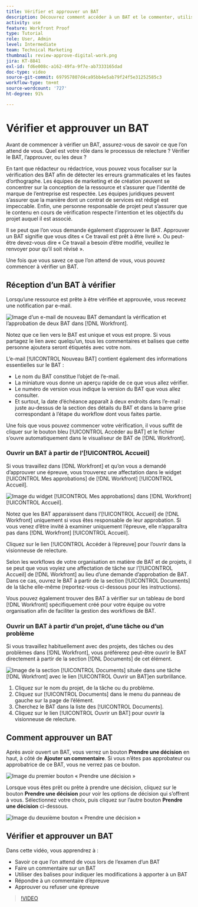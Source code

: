 ```yaml
---
title: Vérifier et approuver un BAT
description: Découvrez comment accéder à un BAT et le commenter, utiliser des balises pour indiquer les modifications nécessaires, répondre aux commentaires d’un BAT et prendre une décision sur un BAT dans  [!DNL Workfront].
activity: use
feature: Workfront Proof
type: Tutorial
role: User, Admin
level: Intermediate
team: Technical Marketing
thumbnail: review-approve-digital-work.png
jira: KT-8841
exl-id: fd6e008c-a162-49fa-9f7e-ab7333165dad
doc-type: video
source-git-commit: 697957807d4ca95bb4e5ab79f24f5e31252585c3
workflow-type: tm+mt
source-wordcount: '727'
ht-degree: 91%

---
```


# Vérifier et approuver un BAT

Avant de commencer à vérifier un BAT, assurez-vous de savoir ce que l’on attend de vous. Quel est votre rôle dans le processus de relecture ? Vérifier le BAT, l’approuver, ou les deux ?

En tant que rédacteur ou rédactrice, vous pouvez vous focaliser sur la vérification des BAT afin de détecter les erreurs grammaticales et les fautes d’orthographe. Les équipes de marketing et de création peuvent se concentrer sur la conception de la ressource et s’assurer que l’identité de marque de l’entreprise est respectée. Les équipes juridiques peuvent s’assurer que la manière dont un contrat de services est rédigé est impeccable. Enfin, une personne responsable de projet peut s’assurer que le contenu en cours de vérification respecte l’intention et les objectifs du projet auquel il est associé.

Il se peut que l’on vous demande également d’approuver le BAT. Approuver un BAT signifie que vous dites « Ce travail est prêt à être livré ». Ou peut-être devez-vous dire « Ce travail a besoin d’être modifié, veuillez le renvoyer pour qu’il soit révisé ».

Une fois que vous savez ce que l’on attend de vous, vous pouvez commencer à vérifier un BAT.

## Réception d’un BAT à vérifier

Lorsqu’une ressource est prête à être vérifiée et approuvée, vous recevez une notification par e-mail.

![Image d’un e-mail de nouveau BAT demandant la vérification et l’approbation de deux BAT dans [!DNL  Workfront].](assets/new-proof-emails.png)

Notez que ce lien vers le BAT est unique et vous est propre. Si vous partagez le lien avec quelqu’un, tous les commentaires et balises que cette personne ajoutera seront étiquetés avec votre nom.

L’e-mail [!UICONTROL Nouveau BAT] contient également des informations essentielles sur le BAT :

* Le nom du BAT constitue l’objet de l’e-mail.
* La miniature vous donne un aperçu rapide de ce que vous allez vérifier.
* Le numéro de version vous indique la version du BAT que vous allez consulter.
* Et surtout, la date d’échéance apparaît à deux endroits dans l’e-mail : juste au-dessus de la section des détails du BAT et dans la barre grise correspondant à l’étape du workflow dont vous faites partie.

Une fois que vous pouvez commencer votre vérification, il vous suffit de cliquer sur le bouton bleu [!UICONTROL Accéder au BAT] et le fichier s’ouvre automatiquement dans le visualiseur de BAT de [!DNL Workfront].

### Ouvrir un BAT à partir de l’[!UICONTROL Accueil]

Si vous travaillez dans [!DNL Workfront] et qu’on vous a demandé d’approuver une épreuve, vous trouverez une affectation dans le widget [!UICONTROL Mes approbations] de [!DNL Workfront] [!UICONTROL Accueil].

![Image du widget [!UICONTROL Mes approbations] dans [!DNL Workfront] [!UICONTROL Accueil].](assets/open-proof-from-home.png)

Notez que les BAT apparaissent dans l’[!UICONTROL Accueil] de [!DNL Workfront] uniquement si vous êtes responsable de leur approbation. Si vous venez d’être invité à examiner uniquement l’épreuve, elle n’apparaîtra pas dans [!DNL Workfront] [!UICONTROL Accueil].

Cliquez sur le lien [!UICONTROL Accéder à l’épreuve] pour l’ouvrir dans la visionneuse de relecture.

Selon les workflows de votre organisation en matière de BAT et de projets, il se peut que vous voyiez une affectation de tâche sur l’[!UICONTROL Accueil] de [!DNL Workfront] au lieu d’une demande d’approbation de BAT. Dans ce cas, ouvrez le BAT à partir de la section [!UICONTROL Documents] de la tâche elle-même (reportez-vous ci-dessous pour les instructions).

Vous pouvez également trouver des BAT à vérifier sur un tableau de bord [!DNL Workfront] spécifiquement créé pour votre équipe ou votre organisation afin de faciliter la gestion des workflows de BAT.

### Ouvrir un BAT à partir d’un projet, d’une tâche ou d’un problème

Si vous travaillez habituellement avec des projets, des tâches ou des problèmes dans [!DNL Workfront], vous préférerez peut-être ouvrir le BAT directement à partir de la section [!DNL Documents] de cet élément.

![Image de la section [!UICONTROL Documents] située dans une tâche [!DNL  Workfront] avec le lien [!UICONTROL Ouvrir un BAT]en surbrillance.](assets/open-proof-from-documents.png)

1. Cliquez sur le nom du projet, de la tâche ou du problème.
2. Cliquez sur [!UICONTROL Documents] dans le menu du panneau de gauche sur la page de l’élément.
3. Cherchez le BAT dans la liste des [!UICONTROL Documents].
4. Cliquez sur le lien [!UICONTROL Ouvrir un BAT] pour ouvrir la visionneuse de relecture.

## Comment approuver un BAT

Après avoir ouvert un BAT, vous verrez un bouton **Prendre une décision** en haut, à côté de **Ajouter un commentaire**. Si vous n’êtes pas approbateur ou approbatrice de ce BAT, vous ne verrez pas ce bouton.

![Image du premier bouton « Prendre une décision »](assets/make-decision-1.png)

Lorsque vous êtes prêt ou prête à prendre une décision, cliquez sur le bouton **Prendre une décision** pour voir les options de décision qui s’offrent à vous. Sélectionnez votre choix, puis cliquez sur l’autre bouton **Prendre une décision** ci-dessous.

![Image du deuxième bouton « Prendre une décision »](assets/make-decision-2.png)

## Vérifier et approuver un BAT

Dans cette vidéo, vous apprendrez à :

* Savoir ce que l’on attend de vous lors de l’examen d’un BAT
* Faire un commentaire sur un BAT
* Utiliser des balises pour indiquer les modifications à apporter à un BAT
* Répondre à un commentaire d’épreuve
* Approuver ou refuser une épreuve

>[!VIDEO](https://video.tv.adobe.com/v/335141/?quality=12&learn=on&enablevpops)

<!--
#### Learn more
* Create and manage proof comments
* Make decisions on a proof
* Review a static proof
* Tag users to share a proof
* Notifications for proof comments and decisions
-->

<!--
#### Guides
* Reviewing proofs in [!DNL Workfront]
* -->
